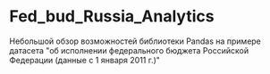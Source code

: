 # Fed_bud_Russia_Analytics
Небольшой обзор возможностей библиотеки Pandas на примере датасета "об исполнении федерального бюджета Российской Федерации (данные с 1 января 2011 г.)"
